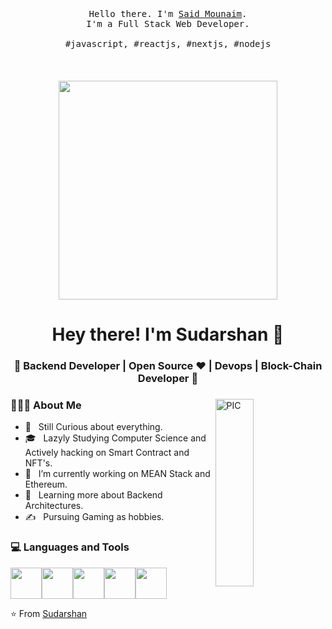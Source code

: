 <p align="center">
  <br>
  <br>
  <br>
  <samp>Hello there. I'm <a href="https://twitter.com/said_mounaim" target="_blank">Said Mounaim</a>.<br> I'm a Full Stack Web Developer.<br><br>#javascript, #reactjs, #nextjs, #nodejs</samp>
  <br>
  <br>
  <br>
  <br>
  <img src="https://thumbs.gfycat.com/SpeedyMealyCornsnake-size_restricted.gif" width="350" />
</p>

<h1 align="center">Hey there! I'm Sudarshan 👋 </h1>
<h3 align="center">🚀 Backend Developer | Open Source ♥ | Devops | Block-Chain Developer  🚀</h3>
<div>
<img width = "35%" align="right" alt="PIC" height="300px" src="https://media4.giphy.com/media/qgQUggAC3Pfv687qPC/200.webp?cid=ecf05e47629fn96y9yx6j22qm3kvzt78yw8d9qffrot2v68m&rid=200.webp&ct=g" />
<div align="left"> 
  <h3> 👨🏻‍💻 About Me </h3>

  - 🤔 &nbsp; Still Curious about everything.
  - 🎓 &nbsp; Lazyly Studying Computer Science and Actively hacking on Smart Contract and NFT's.
  - 💼 &nbsp; I’m currently working on MEAN Stack and Ethereum.
  - 🌱 &nbsp; Learning more about Backend Architectures.
  - ✍️ &nbsp; Pursuing Gaming as hobbies.  
</div> 
</div>

<div>
  <h3> 💻 Languages and Tools </h3>
  <p>
   <img src="https://media3.giphy.com/media/ln7z2eWriiQAllfVcn/200w.webp" width="50"><img src="https://i.giphy.com/media/LMt9638dO8dftAjtco/200.webp"   width="50"><img src="https://i.giphy.com/media/eNAsjO55tPbgaor7ma/200w.webp" width="50"><img src="https://i.giphy.com/media/IdyAQJVN2kVPNUrojM/200.webp" width="50"><img src="https://media3.giphy.com/media/kdFc8fubgS31b8DsVu/giphy.webp" width="50">  <p>
</div> 

⭐️ From [Sudarshan ](https://github.com/sudarshansb143)
